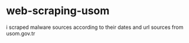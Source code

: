 # web-scraping-usom
i scraped malware sources according to their dates and url sources from usom.gov.tr
